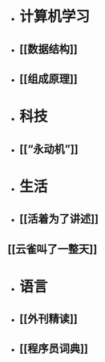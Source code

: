 - # 计算机学习
- ## [[数据结构]]
- ## [[组成原理]]
- # 科技
- ## [[“永动机”]]
- # 生活
- ## [[活着为了讲述]]
## [[云雀叫了一整天]]
- # 语言
- ## [[外刊精读]]
- ## [[程序员词典]]
